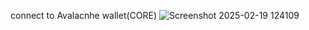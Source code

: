 
connect to Avalacnhe wallet(CORE)
![Screenshot 2025-02-19 124109](https://github.com/user-attachments/assets/ccf735c7-7e19-4606-b73d-782a39dad17b)
